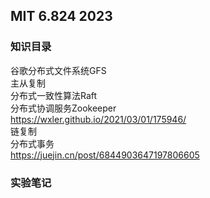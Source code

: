 ## MIT 6.824 2023 

### 知识目录

谷歌分布式文件系统GFS  
主从复制  
分布式一致性算法Raft  
分布式协调服务Zookeeper  
https://wxler.github.io/2021/03/01/175946/  
链复制  
分布式事务  
https://juejin.cn/post/6844903647197806605

### 实验笔记